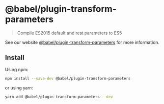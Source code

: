 # @babel/plugin-transform-parameters

> Compile ES2015 default and rest parameters to ES5

See our website [@babel/plugin-transform-parameters](https://babeljs.io/docs/en/babel-plugin-transform-parameters) for
more information.

## Install

Using npm:

```sh
npm install --save-dev @babel/plugin-transform-parameters
```

or using yarn:

```sh
yarn add @babel/plugin-transform-parameters --dev
```
